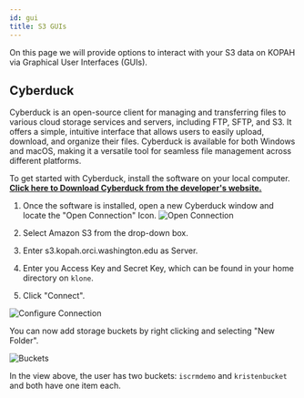 ```yaml
---
id: gui
title: S3 GUIs
---
```


On this page we will provide options to interact with your S3 data on KOPAH via Graphical User Interfaces (GUIs).

## Cyberduck 

Cyberduck is an open-source client for managing and transferring files to various cloud storage services and servers, including FTP, SFTP, and S3. It offers a simple, intuitive interface that allows users to easily upload, download, and organize their files. Cyberduck is available for both Windows and macOS, making it a versatile tool for seamless file management across different platforms.

To get started with Cyberduck, install the software on your local computer. [**Click here to Download Cyberduck from the developer's website.**](https://cyberduck.io/download/)

1. Once the software is installed, open a new Cyberduck window and locate the "Open Connection" Icon. 
![](/img/docs/kopah/cyberduck_open.png 'Open Connection')

2. Select Amazon S3 from the drop-down box.

3. Enter s3.kopah.orci.washington.edu as Server.

4. Enter you Access Key and Secret Key, which can be found in your home directory on `klone`.

5. Click "Connect".

![](/img/docs/kopah/cyberduck_connect.png 'Configure Connection')

You can now add storage buckets by right clicking and selecting "New Folder". 

![](/img/docs/kopah/cyberduck_buckets.png 'Buckets')

In the view above, the user has two buckets: `iscrmdemo` and `kristenbucket` and both have one item each. 



